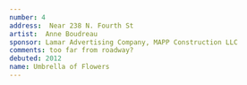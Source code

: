 ```yaml
---
number: 4
address:  Near 238 N. Fourth St
artist:  Anne Boudreau
sponsor: Lamar Advertising Company, MAPP Construction LLC
comments: too far from roadway?
debuted: 2012
name: Umbrella of Flowers
---
```

